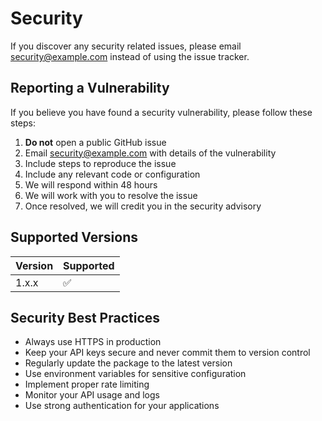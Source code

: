 # Security

If you discover any security related issues, please email security@example.com instead of using the issue tracker.

## Reporting a Vulnerability

If you believe you have found a security vulnerability, please follow these steps:

1. **Do not** open a public GitHub issue
2. Email security@example.com with details of the vulnerability
3. Include steps to reproduce the issue
4. Include any relevant code or configuration
5. We will respond within 48 hours
6. We will work with you to resolve the issue
7. Once resolved, we will credit you in the security advisory

## Supported Versions

| Version | Supported          |
| ------- | ------------------ |
| 1.x.x   | :white_check_mark: |

## Security Best Practices

- Always use HTTPS in production
- Keep your API keys secure and never commit them to version control
- Regularly update the package to the latest version
- Use environment variables for sensitive configuration
- Implement proper rate limiting
- Monitor your API usage and logs
- Use strong authentication for your applications 